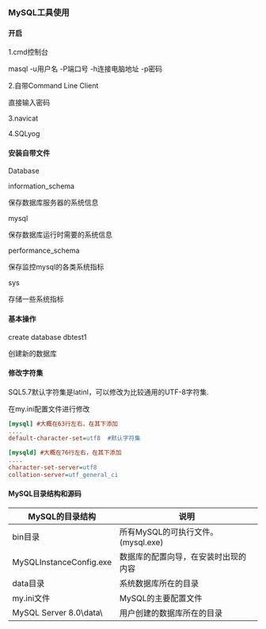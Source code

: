 ### MySQL工具使用

#### 开启

1.cmd控制台

masql  -u用户名  -P端口号  -h连接电脑地址  -p密码



2.自带Command Line Client

直接输入密码



3.navicat



4.SQLyog



#### 安装自带文件

Database



information_schema

保存数据库服务器的系统信息



mysql

保存数据库运行时需要的系统信息



performance_schema

保存监控mysql的各类系统指标



sys

存储一些系统指标



#### 基本操作

create database dbtest1

创建新的数据库



#### 修改字符集

SQL5.7默认字符集是latinl，可以修改为比较通用的UTF-8字符集.

在my.ini配置文件进行修改

```ini
[mysql] #大概在63行左右，在其下添加
....
default-character-set=utf8  #默认字符集

[mysqld] #大概在76行左右，在其下添加
....
character-set-server=utf8
collation-server=utf_general_ci
```



#### MySQL目录结构和源码

| MySQL的目录结构         | 说明                                 |
| ----------------------- | ------------------------------------ |
| bin目录                 | 所有MySQL的可执行文件。(mysql.exe)   |
| MySQLInstanceConfig.exe | 数据库的配置向导，在安装时出现的内容 |
| data目录                | 系统数据库所在的目录                 |
| my.ini文件              | MySQL的主要配置文件                  |
| MySQL Server 8.0\data\  | 用户创建的数据库所在的目录           |

